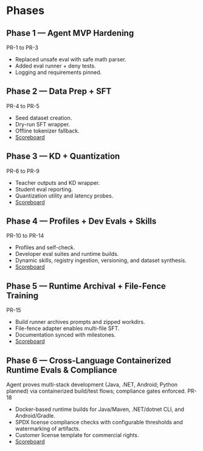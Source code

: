 # Phases

## Phase 1 — Agent MVP Hardening
PR-1 to PR-3
- Replaced unsafe eval with safe math parser.
- Added eval runner + deny tests.
- Logging and requirements pinned.

## Phase 2 — Data Prep + SFT
PR-4 to PR-5
- Seed dataset creation.
- Dry-run SFT wrapper.
- Offline tokenizer fallback.
- [Scoreboard](artifacts/scoreboard/phase-2.html)


## Phase 3 — KD + Quantization
PR-6 to PR-9
- Teacher outputs and KD wrapper.
- Student eval reporting.
- Quantization utility and latency probes.
- [Scoreboard](artifacts/scoreboard/phase-3.html)


## Phase 4 — Profiles + Dev Evals + Skills
PR-10 to PR-14
- Profiles and self-check.
- Developer eval suites and runtime builds.
- Dynamic skills, registry ingestion, versioning, and dataset synthesis.
- [Scoreboard](artifacts/scoreboard/phase-4.html)


## Phase 5 — Runtime Archival + File-Fence Training
PR-15
- Build runner archives prompts and zipped workdirs.
- File-fence adapter enables multi-file SFT.
- Documentation synced with milestones.
- [Scoreboard](artifacts/scoreboard/phase-5.html)

## Phase 6 — Cross-Language Containerized Runtime Evals & Compliance
Agent proves multi-stack development (Java, .NET, Android; Python planned) via containerized build/test flows; compliance gates enforced.
PR-18
- Docker-based runtime builds for Java/Maven, .NET/dotnet CLI, and Android/Gradle.
- SPDX license compliance checks with configurable thresholds and watermarking of artifacts.
- Customer license template for commercial rights.
- [Scoreboard](artifacts/scoreboard/phase-6.html)

